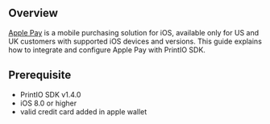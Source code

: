 Overview
--------

[Apple Pay](https://developer.apple.com/apple-pay/) is a mobile purchasing solution for iOS, available only for US and UK customers with supported iOS devices and versions. This guide explains how to integrate and configure Apple Pay with PrintIO SDK.

Prerequisite
------------

- PrintIO SDK v1.4.0
- iOS 8.0 or higher
- valid credit card added in apple wallet

